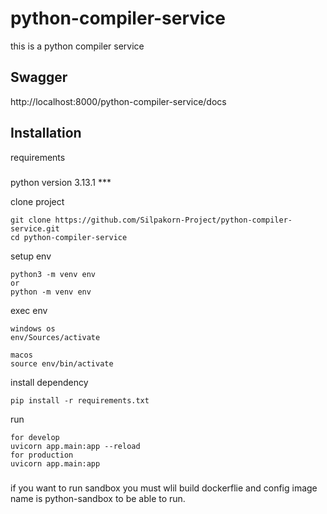 # python-compiler-service
this is a python compiler service

## Swagger
http://localhost:8000/python-compiler-service/docs

## Installation
requirements
#####
python version 3.13.1 ***


clone project
```
git clone https://github.com/Silpakorn-Project/python-compiler-service.git
cd python-compiler-service
```

setup env
```
python3 -m venv env
or
python -m venv env
```

exec env
```
windows os
env/Sources/activate

macos
source env/bin/activate
```

install dependency
```
pip install -r requirements.txt
```

run
```
for develop
uvicorn app.main:app --reload
for production
uvicorn app.main:app 
```
###
if you want to run sandbox you must wlil build dockerflie and config image name is python-sandbox to be able to run.
